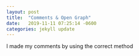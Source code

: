 ```yaml
---
layout: post
title:  "Comments & Open Graph"
date:   2019-11-11 07:25:14 -0600
categories: jekyll update
---
```

I made my comments by using the correct method